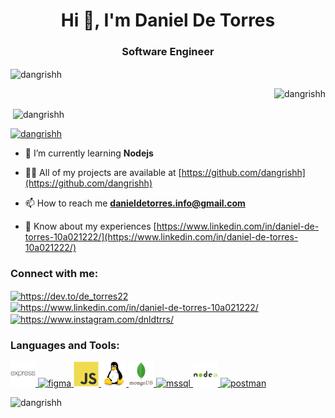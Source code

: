 <h1 align="center">Hi 👋, I'm Daniel De Torres</h1>
<h3 align="center">Software Engineer</h3>


<p><img align="center" src="https://github-readme-streak-stats.herokuapp.com/?user=dangrishh&" alt="dangrishh" /></p>

<p align="right"> <img src="https://komarev.com/ghpvc/?username=dangrishh&label=Profile%20views&color=0e75b6&style=flat" alt="dangrishh" /> </p>

<p>&nbsp;<img align="center" src="https://github-readme-stats.vercel.app/api?username=dangrishh&show_icons=true&locale=en" alt="dangrishh" /></p>

<p align="left"> <a href="https://github.com/ryo-ma/github-profile-trophy"><img src="https://github-profile-trophy.vercel.app/?username=dangrishh" alt="dangrishh" /></a> </p>

- 🌱 I’m currently learning **Nodejs**

- 👨‍💻 All of my projects are available at [https://github.com/dangrishh](https://github.com/dangrishh)

- 📫 How to reach me **danieldetorres.info@gmail.com**

- 📄 Know about my experiences [https://www.linkedin.com/in/daniel-de-torres-10a021222/](https://www.linkedin.com/in/daniel-de-torres-10a021222/)

<h3 align="left">Connect with me:</h3>
<p align="left">
<a href="https://dev.to/https://dev.to/de_torres22" target="blank"><img align="center" src="https://raw.githubusercontent.com/rahuldkjain/github-profile-readme-generator/master/src/images/icons/Social/devto.svg" alt="https://dev.to/de_torres22" height="30" width="40" /></a>
<a href="https://linkedin.com/in/https://www.linkedin.com/in/daniel-de-torres-10a021222/" target="blank"><img align="center" src="https://raw.githubusercontent.com/rahuldkjain/github-profile-readme-generator/master/src/images/icons/Social/linked-in-alt.svg" alt="https://www.linkedin.com/in/daniel-de-torres-10a021222/" height="30" width="40" /></a>
<a href="https://instagram.com/https://www.instagram.com/dnldtrrs/" target="blank"><img align="center" src="https://raw.githubusercontent.com/rahuldkjain/github-profile-readme-generator/master/src/images/icons/Social/instagram.svg" alt="https://www.instagram.com/dnldtrrs/" height="30" width="40" /></a>
</p>

<h3 align="left">Languages and Tools:</h3>
<p align="left"> <a href="https://expressjs.com" target="_blank" rel="noreferrer"> <img src="https://raw.githubusercontent.com/devicons/devicon/master/icons/express/express-original-wordmark.svg" alt="express" width="40" height="40"/> </a> <a href="https://www.figma.com/" target="_blank" rel="noreferrer"> <img src="https://www.vectorlogo.zone/logos/figma/figma-icon.svg" alt="figma" width="40" height="40"/> </a> <a href="https://developer.mozilla.org/en-US/docs/Web/JavaScript" target="_blank" rel="noreferrer"> <img src="https://raw.githubusercontent.com/devicons/devicon/master/icons/javascript/javascript-original.svg" alt="javascript" width="40" height="40"/> </a> <a href="https://www.linux.org/" target="_blank" rel="noreferrer"> <img src="https://raw.githubusercontent.com/devicons/devicon/master/icons/linux/linux-original.svg" alt="linux" width="40" height="40"/> </a> <a href="https://www.mongodb.com/" target="_blank" rel="noreferrer"> <img src="https://raw.githubusercontent.com/devicons/devicon/master/icons/mongodb/mongodb-original-wordmark.svg" alt="mongodb" width="40" height="40"/> </a> <a href="https://www.microsoft.com/en-us/sql-server" target="_blank" rel="noreferrer"> <img src="https://www.svgrepo.com/show/303229/microsoft-sql-server-logo.svg" alt="mssql" width="40" height="40"/> </a> <a href="https://nodejs.org" target="_blank" rel="noreferrer"> <img src="https://raw.githubusercontent.com/devicons/devicon/master/icons/nodejs/nodejs-original-wordmark.svg" alt="nodejs" width="40" height="40"/> </a> <a href="https://postman.com" target="_blank" rel="noreferrer"> <img src="https://www.vectorlogo.zone/logos/getpostman/getpostman-icon.svg" alt="postman" width="40" height="40"/> </a> </p>

<p><img align="left" src="https://github-readme-stats.vercel.app/api/top-langs?username=dangrishh&show_icons=true&locale=en&layout=compact" alt="dangrishh" /></p>



